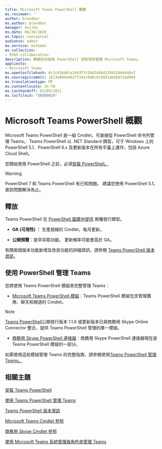 ```yaml
---
title: Microsoft Teams PowerShell 概觀
ms.reviewer: ''
author: brandber
ms.author: brandber
manager: kojiko
ms.date: 06/30/2020
ms.topic: conceptual
audience: admin
ms.service: msteams
ms.collection:
- M365-collaboration
description: 瞭解如何使用 PowerShell 控制項來管理 Microsoft Teams。
appliesto:
- Microsoft Teams
ms.openlocfilehash: 6c2c626d61a10437fc5bb349dd128415d64448a7
ms.sourcegitcommit: 1613e08da482ff142c990c9c9951abeb873ad964
ms.translationtype: MT
ms.contentlocale: zh-TW
ms.lasthandoff: 03/09/2021
ms.locfileid: "50569019"
---
```

# <a name="microsoft-teams-powershell-overview"></a>Microsoft Teams PowerShell 概觀

Microsoft Teams PowerShell 是一組 Cmdlet，可直接從 PowerShell 命令列管理 Teams。 Teams PowerShell 以 .NET Standard 撰寫，可于 Windows 上的 PowerShell 5.1、PowerShell 6.x 及更新版本在所有平臺上運作，包括 Azure Cloud Shell。

您開始使用 PowerShell 之前，必須[安裝 PowerShell。](teams-powershell-install.md) 

> [!WARNING]
> PowerShell 7 和 Teams PowerShell 有已知問題。 建議您使用 PowerShell 5.1，直到問題解決為止。

## <a name="releases"></a>釋放


Teams PowerShell 在 [PowerShell 圖庫中提供](https://www.powershellgallery.com/packages/MicrosoftTeams) 兩種發行類型。

- **GA (可用性) ：** 生產就緒的 Cmdlet，每月更新。

- **公開預覽**：提早存取功能。 更新頻率可能會高於 GA。

有關兩個版本功能新增及改良功能的詳細資訊，請參閱 [Teams PowerShell 版本資訊](teams-powershell-release-notes.md)。


## <a name="manage-teams-with-powershell"></a>使用 PowerShell 管理 Teams

您將使用 Teams PowerShell 模組來完整管理 Teams：

- [Microsoft Teams PowerShell 模組](https://www.powershellgallery.com/packages/MicrosoftTeams/)：Teams PowerShell 模組包含管理團隊、聊天和頻道的 Cmdlet。

> [!NOTE]
> [Teams PowerShell](https://www.powershellgallery.com/packages/MicrosoftTeams/)公開發行版本 1.1.6 或更新版本已與商務用 Skype Online Connector 整合，提供 Teams PowerShell 管理的單一模組。

- [商務用 Skype PowerShell 連接器](https://www.microsoft.com/download/details.aspx?id=39366)：商務用 Skype PowerShell 連接器現在是 Teams PowerShell 模組的一部分。

如需使用這些模組管理 Teams 的完整指南，請參閱使用[Teams PowerShell 管理 Teams。](teams-powershell-managing-teams.md)


## <a name="related-topics"></a>相關主題

[安裝 Teams PowerShell](teams-powershell-install.md)

[使用 Teams PowerShell 管理 Teams](teams-powershell-managing-teams.md)

[Teams PowerShell 版本資訊](teams-powershell-release-notes.md)

[Microsoft Teams Cmdlet 參照](https://docs.microsoft.com/powershell/teams/?view=teams-ps)

[商務用 Skype Cmdlet 參照](https://docs.microsoft.com/powershell/skype/intro?view=skype-ps)

[使用 Microsoft Teams 系統管理員角色來管理 Teams](using-admin-roles.md)
